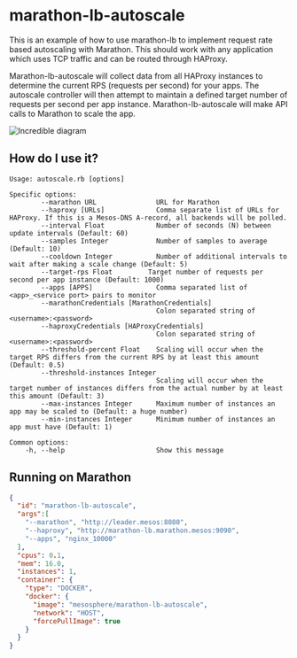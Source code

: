 # marathon-lb-autoscale

This is an example of how to use marathon-lb to implement request rate based
autoscaling with Marathon. This should work with any application which uses
TCP traffic and can be routed through HAProxy.

Marathon-lb-autoscale will collect data from all HAProxy instances to determine
the current RPS (requests per second) for your apps. The autoscale controller
will then attempt to maintain a defined target number of requests per second
per app instance. Marathon-lb-autoscale will make API calls to Marathon to
scale the app.

![Incredible diagram](https://raw.github.com/mesosphere/marathon-lb-autoscale/master/marathon-lb-autoscale.png)

## How do I use it?

```
Usage: autoscale.rb [options]

Specific options:
        --marathon URL               URL for Marathon
        --haproxy [URLs]             Comma separate list of URLs for HAProxy. If this is a Mesos-DNS A-record, all backends will be polled.
        --interval Float             Number of seconds (N) between update intervals (Default: 60)
        --samples Integer            Number of samples to average (Default: 10)
        --cooldown Integer           Number of additional intervals to wait after making a scale change (Default: 5)
        --target-rps Float         Target number of requests per second per app instance (Default: 1000)
        --apps [APPS]                Comma separated list of <app>_<service port> pairs to monitor
        --marathonCredentials [MarathonCredentials]
                                     Colon separated string of <username>:<password>
        --haproxyCredentials [HAProxyCredentials]
                                     Colon separated string of <username>:<password>
        --threshold-percent Float    Scaling will occur when the target RPS differs from the current RPS by at least this amount (Default: 0.5)
        --threshold-instances Integer
                                     Scaling will occur when the target number of instances differs from the actual number by at least this amount (Default: 3)
        --max-instances Integer      Maximum number of instances an app may be scaled to (Default: a huge number)
        --min-instances Integer      Minimum number of instances an app must have (Default: 1)

Common options:
    -h, --help                       Show this message
```

## Running on Marathon

```json
{
  "id": "marathon-lb-autoscale",
  "args":[
    "--marathon", "http://leader.mesos:8080",
    "--haproxy", "http://marathon-lb.marathon.mesos:9090",
    "--apps", "nginx_10000"
  ],
  "cpus": 0.1,
  "mem": 16.0,
  "instances": 1,
  "container": {
    "type": "DOCKER",
    "docker": {
      "image": "mesosphere/marathon-lb-autoscale",
      "network": "HOST",
      "forcePullImage": true
    }
  }
}
```
